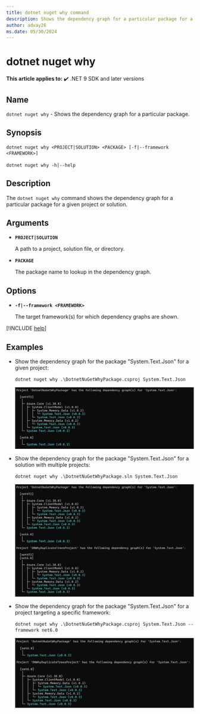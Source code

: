 ```yaml
---
title: dotnet nuget why command
description: Shows the dependency graph for a particular package for a given project or solution.
author: advay26
ms.date: 05/30/2024
---
```

# dotnet nuget why

**This article applies to:** ✔️ .NET 9 SDK and later versions

## Name

`dotnet nuget why` - Shows the dependency graph for a particular package.

## Synopsis

```dotnetcli
dotnet nuget why <PROJECT|SOLUTION> <PACKAGE> [-f|--framework <FRAMEWORK>]

dotnet nuget why -h|--help
```

## Description

The `dotnet nuget why` command shows the dependency graph for a particular package for a given project or solution.

## Arguments

- **`PROJECT|SOLUTION`**

  A path to a project, solution file, or directory.

- **`PACKAGE`**

  The package name to lookup in the dependency graph.

## Options

- **`-f|--framework <FRAMEWORK>`**

    The target framework(s) for which dependency graphs are shown.

[!INCLUDE [help](../../../includes/cli-help.md)]

## Examples

- Show the dependency graph for the package "System.Text.Json" for a given project:

    ```dotnetcli
    dotnet nuget why .\DotnetNuGetWhyPackage.csproj System.Text.Json
    ```

    ![Example: Project](media/dotnet-nuget-why/dotnet-nuget-why-project.png)

- Show the dependency graph for the package "System.Text.Json" for a solution with multiple projects:

    ```dotnetcli
    dotnet nuget why .\DotnetNuGetWhyPackage.sln System.Text.Json
    ```

    ![Example: Solution with multiple projects](media/dotnet-nuget-why/dotnet-nuget-why-solution-with-multiple-projects.png)

- Show the dependency graph for the package "System.Text.Json" for a project targeting a specific framework:

    ```dotnetcli
    dotnet nuget why .\DotnetNuGetWhyPackage.csproj System.Text.Json --framework net6.0
    ```

    ![Example: Project with framework](media/dotnet-nuget-why/dotnet-nuget-why-solution-with-framework-option.png)